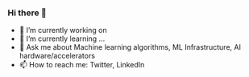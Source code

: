 ### Hi there 👋

- 🔭 I’m currently working on 
- 🌱 I’m currently learning ...
- 💬 Ask me about Machine learning algorithms, ML Infrastructure, AI hardware/accelerators
- 📫 How to reach me: Twitter, LinkedIn
